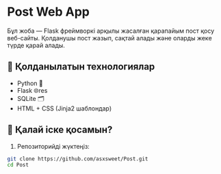 # Post Web App

Бұл жоба — Flask фреймворкі арқылы жасалған қарапайым пост қосу веб-сайты. Қолданушы пост жазып, сақтай алады және оларды жеке түрде қарай алады.

## 🔧 Қолданылатын технологиялар

- Python 🐍
- Flask 🌐res
- SQLite 🗂
- HTML + CSS (Jinja2 шаблондар)

## 🚀 Қалай іске қосамын?

1. Репозиторийді жүктеңіз:

```bash
git clone https://github.com/asxsweet/Post.git
cd Post
